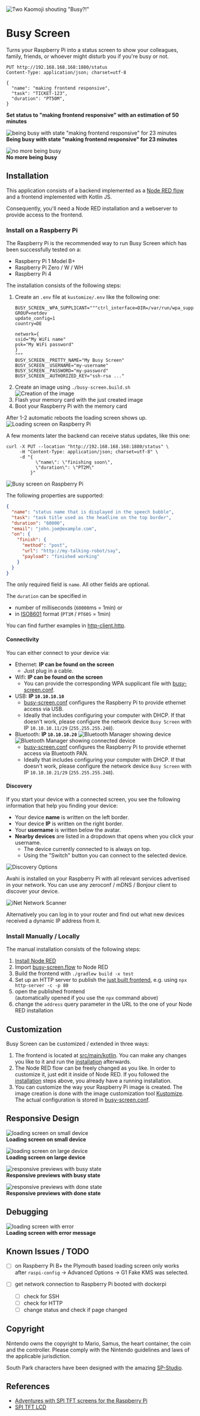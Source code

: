 ![Two Kaomoji shouting "Busy?!"](docs/banner.png)

# Busy Screen

Turns your Raspberry Pi into a status screen to show your colleagues, family, friends, or whoever might disturb you if you're busy or not.

```shell
PUT http://192.168.168.168:1880/status
Content-Type: application/json; charset=utf-8

{
  "name": "making frontend responsive",
  "task": "TICKET-123",
  "duration": "PT50M",
}
```

**Set status to "making frontend responsive" with an estimation of 50 minutes**

![being busy with state "making frontend responsive" for 23 minutes](docs/busy.gif)  
**Being busy with state "making frontend responsive" for 23 minutes**

![no more being busy](docs/done.gif)  
**No more being busy**

## Installation

This application consists of a backend implemented as a [Node RED flow](kustomize/home/busy-screen/flows.json) and a frontend implemented with Kotlin JS.

Consequently, you'll need a Node RED installation and a webserver to provide access to the frontend.

### Install on a Raspberry Pi

The Raspberry Pi is the recommended way to run Busy Screen which has been successfully tested on a:

- Raspberry Pi 1 Model B+
- Raspberry Pi Zero / W / WH
- Raspberry Pi 4

The installation consists of the following steps:

1) Create an `.env` file at `kustomize/.env` like the following one:
   ```dotenv
   BUSY_SCREEN__WPA_SUPPLICANT="""ctrl_interface=DIR=/var/run/wpa_supplicant GROUP=netdev
   update_config=1
   country=DE
   
   network={
   ssid="My WiFi name"
   psk="My WiFi password"
   }
   """
   BUSY_SCREEN__PRETTY_NAME="My Busy Screen"
   BUSY_SCREEN__USERNAME="my-username"
   BUSY_SCREEN__PASSWORD="my-password"
   BUSY_SCREEN__AUTHORIZED_KEY="ssh-rsa ..."
   ```
2) Create an image using `./busy-screen.build.sh`  
   ![Creation of the image](docs/installation.png)
3) Flash your memory card with the just created image
4) Boot your Raspberry Pi with the memory card

After 1-2 automatic reboots the loading screen shows up.
![Loading screen on Raspberry Pi](docs/raspberry-loading.jpg)

A few moments later the backend can receive status updates, like this one:

```shell
curl -X PUT --location "http://192.168.168.168:1880/status" \
     -H "Content-Type: application/json; charset=utf-8" \
     -d "{
           \"name\": \"finishing soon\",
           \"duration\": \"PT2M\"
         }"
```

![Busy screen on Raspberry Pi](docs/raspberry-busy.jpg)

The following properties are supported:

```json
{
  "name": "status name that is displayed in the speech bubble",
  "task": "task title used as the headline on the top border",
  "duration": "60000",
  "email": "john.joe@example.com",
  "on": {
    "finish": {
      "method": "post",
      "url": "http://my-talking-robot/say",
      "payload": "finished working"
    }
  }
}
```

The only required field is `name`. All other fields are optional.

The `duration` can be specified in

- number of milliseconds (`60000`ms = 1min) or
- in [ISO8601](https://en.wikipedia.org/wiki/ISO_8601) format (`PT1M` / `PT60S` = 1min)

You can find further examples in [http-client.http](http-client.http).

#### Connectivity

You can either connect to your device via:

- Ethernet: **IP can be found on the screen**
    - Just plug in a cable.
- Wifi: **IP can be found on the screen**
    - You can provide the corresponding WPA supplicant file with [busy-screen.conf](kustomize/busy-screen.conf).
- USB: **IP `10.10.10.10`**
    - [busy-screen.conf](kustomize/busy-screen.conf) configures the Raspberry Pi to provide ethernet access via USB.
    - Ideally that includes configuring your computer with DHCP. If that doesn't work, please configure the network device `Busy Screen` with
      IP `10.10.10.11/29` (`255.255.255.248`).
- Bluetooth: **IP `10.10.10.20`**
  ![Bluetooth Manager showing device](docs/bt-pan.png)
  ![Bluetooth Manager showing connected device](docs/bt-pan-connected.png)
    - [busy-screen.conf](kustomize/busy-screen.conf) configures the Raspberry Pi to provide ethernet access via Bluetooth PAN.
    - Ideally that includes configuring your computer with DHCP. If that doesn't work, please configure the network device `Busy Screen` with
      IP `10.10.10.21/29` (`255.255.255.248`).

#### Discovery

If you start your device with a connected screen, you see the following information that help you finding your device:

- Your device **name** is written on the left border.
- Your device **IP** is written on the right border.
- Your **username** is written below the avatar.
- **Nearby devices** are listed in a dropdown that opens when you click your username.
    - The device currently connected to is always on top.
    - Using the "Switch" button you can connect to the selected device.

![Discovery Options](docs/discovery.png)

Avahi is installed on your Raspberry Pi with all relevant services advertised in your network. You can use any zeroconf / mDNS / Bonjour client to discover your
device.

![iNet Network Scanner](docs/bonjour.png)

Alternatively you can log in to your router and find out what new devices received a dynamic IP address from it.

### Install Manually / Locally

The manual installation consists of the following steps:

1) [Install Node RED](https://nodered.org/docs/getting-started/)
2) Import [busy-screen.flow](kustomize/home/busy-screen/flows.json) to Node RED
3) Build the frontend with `./gradlew build -x test`
4) Set up an HTTP server to publish the [just built frontend](build/distributions), e.g. using `npx http-server -c -p 80`
5) open the published frontend  
   (automatically opened if you use the `npx` command above)
6) change the `address` query parameter in the URL to the one of your Node RED installation

## Customization

Busy Screen can be customized / extended in three ways:

1) The frontend is located at [src/main/kotlin](src/main/kotlin). You can make any changes you like to it and run the [installation](#installation) afterwards.
2) The Node RED flow can be freely changed as you like. In order to customize it, just edit it inside of Node RED. If you followed
   the [installation](#installation) steps above, you already have a running installation.
3) You can customize the way your Raspberry Pi image is created. The image creation is done with the image customization
   tool [Kustomize](https://github.com/bkahlert/kustomize). The actual configuration is stored in [busy-screen.conf](kustomize/busy-screen.conf).

## Responsive Design

![loading screen on small device](docs/loading-small.gif)  
**Loading screen on small device**

![loading screen on large device](docs/loading-large.gif)  
**Loading screen on large device**

![responsive previews with busy state](docs/responsive-busy.jpg)  
**Responsive previews with busy state**

![responsive previews with done state](docs/responsive-done.jpg)  
**Responsive previews with done state**

## Debugging

![loading screen with error](docs/loading-error.gif)  
**Loading screen with error message**

## Known Issues / TODO

- [ ] on Raspberry Pi B+ the Plymouth based loading screen only works  
  after `raspi-config` → Advanced Options → G1 Fake KMS was selected.

- [ ] get network connection to Raspberry Pi booted with dockerpi
    - [ ] check for SSH
    - [ ] check for HTTP
    - [ ] change status and check if page changed

## Copyright

Nintendo owns the copyright to Mario, Samus, the heart container, the coin and the controller. Please comply with the Nintendo guidelines and laws of the
applicable jurisdiction.

South Park characters have been designed with the amazing [SP-Studio](https://www.sp-studio.de/).

## References

- [Adventures with SPI TFT screens for the Raspberry Pi](https://www.willprice.dev/2017/09/16/adventures-with-tft-screens-for-raspberry-pi.html)
- [SPI TFT LCD](https://blog.gc2.at/post/spi-tft-lcd2/)
